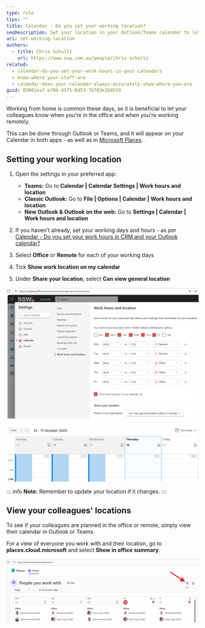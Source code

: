 ```yaml
---
type: rule
tips: ""
title: Calendar - Do you set your working location?
seoDescription: Set your location in your Outlook/Teams calendar to let your colleagues know when you're in the office or remote.
uri: set-working-location
authors:
  - title: Chris Schultz
    url: https://www.ssw.com.au/people/chris-schultz
related:
  - calendar-do-you-set-your-work-hours-in-your-calendars
  - know-where-your-staff-are
  - calendar-does-your-calendar-always-accurately-show-where-you-are
guid: 03081ea7-e786-45f5-8d53-7b703e2b9519
---
```

Working from home is common these days, so it is beneficial to let your colleagues know when you're in the office and when you're working remotely.

This can be done through Outlook or Teams, and it will appear on your Calendar in both apps - as well as in [Microsoft Places](https://www.microsoft.com/en-us/microsoft-teams/microsoft-places).

<!--endintro-->

## Setting your working location

1. Open the settings in your preferred app:

    * **Teams:** Go to **Calendar | Calendar Settings | Work hours and location**
    * **Classic Outlook:** Go to **File | Options | Calendar | Work hours and location**
    * **New Outlook & Outlook on the web:** Go to **Settings | Calendar | Work hours and location**

2. If you haven't already, set your working days and hours - as per [Calendar - Do you set your work hours in CRM and your Outlook calendar?](https://www.ssw.com.au/rules/calendar-do-you-set-your-work-hours-in-your-calendars/)
3. Select **Office** or **Remote** for each of your working days
4. Tick **Show work location on my calendar**
5. Under **Share your location**, select **Can view general location**

![Figure: Outlook on the web | Work hours and location settings](work-location.png)

![Figure: Classic Outlook | Calendar with locations set](calendar-location.png)

::: info
**Note:** Remember to update your location if it changes.
:::

## View your colleagues' locations

To see if your colleagues are planned in the office or remote, simply view their calendar in Outlook or Teams.

For a view of everyone you work with and their location, go to **places.cloud.microsoft** and select **Show in office summary**.

![Figure: Microsoft Places | Show in office summary](microsoft-places.png)
